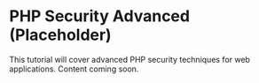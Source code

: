 # PHP Security Advanced (Placeholder)

This tutorial will cover advanced PHP security techniques for web applications. Content coming soon. 